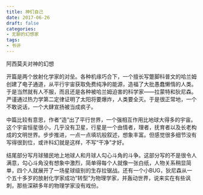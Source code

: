 ```yaml
---
title: 神们自己
date: 2017-06-26
draft: false
categories:
- 无聊的幻想家
tags:
- 书评
---
```


阿西莫夫对神的幻想

<!--more-->



开篇是两个放射化学家的对垒。各种机缘巧合下，一个擅长写蹩脚科普文的哈兰姆创建了电子通道，从平行宇宙获取免费纯净的能源，造福了大批愚蠢懒惰的人类。于是当然就有人不服，而且还是各种被哈兰姆迫害的科学家——拉蒙特和狄尼森。严谨通过热力学第二定律证明了太阳将要爆炸，人类要全灭。于是很正常地，一个不敢说话，一个大肆宣扬被当成疯子。

中篇比较有意思，作者“造”出了平行世界，一个强相互作用比地球大得多的宇宙。这个宇宙恒星很小，几乎没有卫星，行星是一个由情者，理者，抚育者以及长老构成的文明世界。步步推进，一点一点填坑般叙述，想象丰富。但感觉很多细节没有写得很到位，或许科幻就是这样，不写“干净”才好。

结尾部分写月球殖民地上地球人和月球人勾心斗角的斗争。这部分写的不是很令人满意，勾心斗角没有想象中激烈，简单得每个人就像一张白纸，人物关系稍显简单，四个人就展开了一场星球级别的生存拉锯战。还有一个小BUG，狄尼森从一个五十多岁的放射化学家成功“转型”为物理学家，并轰动世界，说来实在有些讽刺，那些深耕多年的物理学家没有戏份。